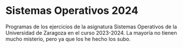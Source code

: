 # Sistemas Operativos 2024
 Programas de los ejercicios de la asignatura Sistemas Operativos de la Universidad de Zaragoza 
en el curso 2023-2024. La mayoría no tienen mucho misterio, pero ya que los he hecho los subo.
 
